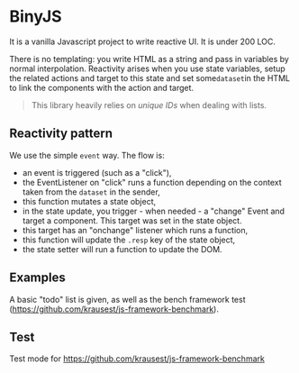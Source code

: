 # BinyJS

It is a vanilla Javascript project to write reactive UI. It is under 200 LOC.

There is no templating: you write HTML as a string and pass in variables by normal interpolation. Reactivity arises when you use state variables, setup the related actions and target to this state and set some`dataset`in the HTML to link the components with the action and target.

> This library heavily relies on _unique IDs_ when dealing with lists.

## Reactivity pattern

We use the simple `event` way. The flow is:

- an event is triggered (such as a "click"),
- the EventListener on "click" runs a function depending on the context taken from the `dataset` in the sender,
- this function mutates a state object,
- in the state update, you trigger - when needed - a "change" Event and target a component. This target was set in the state object.
- this target has an "onchange" listener which runs a function,
- this function will update the `.resp` key of the state object,
- the state setter will run a function to update the DOM.

## Examples

A basic "todo" list is given, as well as the bench framework test (<https://github.com/krausest/js-framework-benchmark>).

## Test

Test mode for <https://github.com/krausest/js-framework-benchmark>
